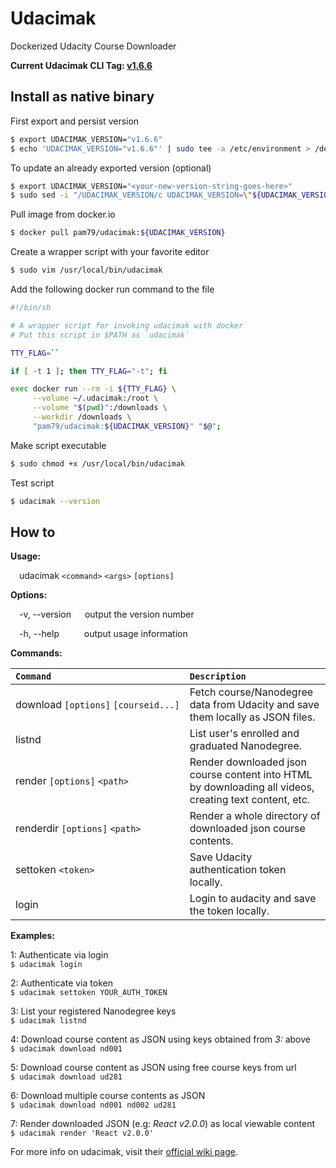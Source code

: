 # Udacimak
Dockerized Udacity Course Downloader

**Current Udacimak CLI Tag: [v1.6.6](https://github.com/udacimak/udacimak/releases/tag/v1.6.6)**

## Install as native binary

First export and persist version
```sh
$ export UDACIMAK_VERSION="v1.6.6"
$ echo 'UDACIMAK_VERSION="v1.6.6"' | sudo tee -a /etc/environment > /dev/null
```

To update an already exported version (optional)
```sh
$ export UDACIMAK_VERSION="<your-new-version-string-goes-here>"
$ sudo sed -i "/UDACIMAK_VERSION/c UDACIMAK_VERSION=\"${UDACIMAK_VERSION}\"" /etc/environment
```

Pull image from docker.io
```sh
$ docker pull pam79/udacimak:${UDACIMAK_VERSION}
```

Create a wrapper script with your favorite editor
```sh
$ sudo vim /usr/local/bin/udacimak
```

Add the following docker run command to the file
```sh
#!/bin/sh

# A wrapper script for invoking udacimak with docker
# Put this script in $PATH as `udacimak`

TTY_FLAG=``

if [ -t 1 ]; then TTY_FLAG="-t"; fi

exec docker run --rm -i ${TTY_FLAG} \
     --volume ~/.udacimak:/root \
     --volume "$(pwd)":/downloads \
     --workdir /downloads \
     "pam79/udacimak:${UDACIMAK_VERSION}" "$@";
```

Make script executable
```sh
$ sudo chmod +x /usr/local/bin/udacimak
```

Test script
```sh
$ udacimak --version
```

## How to

**Usage:**

&emsp;udacimak  `<command>` `<args>` `[options]`


**Options:**

&emsp;-v, --version &emsp; output the version number

&emsp;-h, --help &emsp;&emsp;&nbsp; output usage information


**Commands:**

|`Command`    | `Description`   |
|:---         |:---             |
| download&nbsp;`[options]`&nbsp;`[courseid...]` | Fetch course/Nanodegree data from Udacity and save them locally as JSON files. |
| listnd | List user's enrolled and graduated Nanodegree. |
| render `[options]` `<path>` | Render downloaded json course content into HTML by downloading all videos, creating text content, etc. |
| renderdir `[options]` `<path>` | Render a whole directory of downloaded json course contents. |
| settoken `<token>` | Save Udacity authentication token locally. |
| login | Login to audacity and save the token locally. |


**Examples:**

1: Authenticate via login  
`$ udacimak login`


2: Authenticate via token  
`$ udacimak settoken YOUR_AUTH_TOKEN`


3: List your registered Nanodegree keys  
`$ udacimak listnd`


4: Download course content as JSON using keys obtained from _3:_ above  
`$ udacimak download nd001`


5: Download course content as JSON using free course keys from url  
`$ udacimak download ud281`


6: Download multiple course contents as JSON  
`$ udacimak download nd001 nd002 ud281`


7: Render downloaded JSON (e.g: _React v2.0.0_) as local viewable content  
`$ udacimak render 'React v2.0.0'`


For more info on udacimak, visit their [official wiki page](https://github.com/udacimak/udacimak/wiki).

